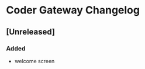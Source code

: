 <!-- Keep a Changelog guide -> https://keepachangelog.com -->

# Coder Gateway Changelog

## [Unreleased]

### Added

* welcome screen